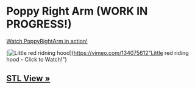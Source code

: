 # Poppy Right Arm (WORK IN PROGRESS!)

[Watch PoppyRightArm in action!](https://vimeo.com/134075612)

[![Little red ridning hood](http://i.imgur.com/7YTMFQp.png)](https://vimeo.com/134075612"Little red riding hood - Click to Watch!")


## [STL View »](doc/stl/PoppyRightArm.STL)
